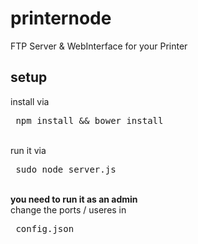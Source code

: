 # printernode
FTP Server & WebInterface for your Printer

## setup

install via <pre> npm install && bower install</pre>
<br>
run it via <pre> sudo node server.js </pre>
<br>
<b> you need to run it as an admin </b>
<br>
change the ports / useres in <pre> config.json </pre>
